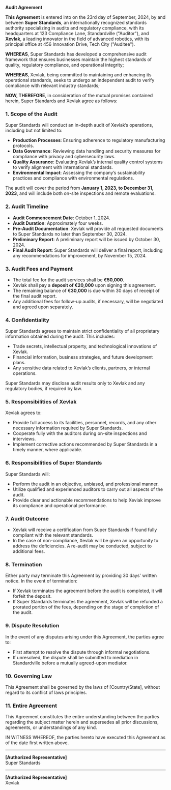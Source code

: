 **Audit Agreement**

**This Agreement** is entered into on the 23rd day of September, 2024, by and between **Super Standards**, an internationally recognized standards authority specializing in audits and regulatory compliance, with its headquarters at 123 Compliance Lane, Standardville ("Auditor"), and **Xevlak**, a leading innovator in the field of advanced robotics, with its principal office at 456 Innovation Drive, Tech City ("Auditee").

**WHEREAS**, Super Standards has developed a comprehensive audit framework that ensures businesses maintain the highest standards of quality, regulatory compliance, and operational integrity;

**WHEREAS**, Xevlak, being committed to maintaining and enhancing its operational standards, seeks to undergo an independent audit to verify compliance with relevant industry standards;

**NOW, THEREFORE**, in consideration of the mutual promises contained herein, Super Standards and Xevlak agree as follows:

### 1. **Scope of the Audit**
Super Standards will conduct an in-depth audit of Xevlak’s operations, including but not limited to:
   - **Production Processes**: Ensuring adherence to regulatory manufacturing protocols.
   - **Data Governance**: Reviewing data handling and security measures for compliance with privacy and cybersecurity laws.
   - **Quality Assurance**: Evaluating Xevlak’s internal quality control systems to verify alignment with international standards.
   - **Environmental Impact**: Assessing the company’s sustainability practices and compliance with environmental regulations.

The audit will cover the period from **January 1, 2023, to December 31, 2023**, and will include both on-site inspections and remote evaluations.

### 2. **Audit Timeline**
   - **Audit Commencement Date**: October 1, 2024.
   - **Audit Duration**: Approximately four weeks.
   - **Pre-Audit Documentation**: Xevlak will provide all requested documents to Super Standards no later than September 30, 2024.
   - **Preliminary Report**: A preliminary report will be issued by October 30, 2024.
   - **Final Audit Report**: Super Standards will deliver a final report, including any recommendations for improvement, by November 15, 2024.

### 3. **Audit Fees and Payment**
   - The total fee for the audit services shall be **€50,000**.
   - Xevlak shall pay a **deposit of €20,000** upon signing this agreement.
   - The remaining balance of **€30,000** is due within 30 days of receipt of the final audit report.
   - Any additional fees for follow-up audits, if necessary, will be negotiated and agreed upon separately.

### 4. **Confidentiality**
Super Standards agrees to maintain strict confidentiality of all proprietary information obtained during the audit. This includes:
   - Trade secrets, intellectual property, and technological innovations of Xevlak.
   - Financial information, business strategies, and future development plans.
   - Any sensitive data related to Xevlak’s clients, partners, or internal operations.
   
Super Standards may disclose audit results only to Xevlak and any regulatory bodies, if required by law.

### 5. **Responsibilities of Xevlak**
Xevlak agrees to:
   - Provide full access to its facilities, personnel, records, and any other necessary information required by Super Standards.
   - Cooperate fully with the auditors during on-site inspections and interviews.
   - Implement corrective actions recommended by Super Standards in a timely manner, where applicable.

### 6. **Responsibilities of Super Standards**
Super Standards will:
   - Perform the audit in an objective, unbiased, and professional manner.
   - Utilize qualified and experienced auditors to carry out all aspects of the audit.
   - Provide clear and actionable recommendations to help Xevlak improve its compliance and operational performance.

### 7. **Audit Outcome**
   - Xevlak will receive a certification from Super Standards if found fully compliant with the relevant standards.
   - In the case of non-compliance, Xevlak will be given an opportunity to address the deficiencies. A re-audit may be conducted, subject to additional fees.

### 8. **Termination**
Either party may terminate this Agreement by providing 30 days' written notice. In the event of termination:
   - If Xevlak terminates the agreement before the audit is completed, it will forfeit the deposit.
   - If Super Standards terminates the agreement, Xevlak will be refunded a prorated portion of the fees, depending on the stage of completion of the audit.

### 9. **Dispute Resolution**
In the event of any disputes arising under this Agreement, the parties agree to:
   - First attempt to resolve the dispute through informal negotiations.
   - If unresolved, the dispute shall be submitted to mediation in Standardville before a mutually agreed-upon mediator.

### 10. **Governing Law**
This Agreement shall be governed by the laws of [Country/State], without regard to its conflict of laws principles.

### 11. **Entire Agreement**
This Agreement constitutes the entire understanding between the parties regarding the subject matter herein and supersedes all prior discussions, agreements, or understandings of any kind.

IN WITNESS WHEREOF, the parties hereto have executed this Agreement as of the date first written above.

_______________________________  
**[Authorized Representative]**  
Super Standards  

_______________________________  
**[Authorized Representative]**  
Xevlak  